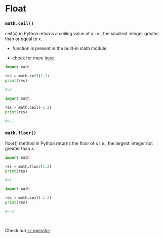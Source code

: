 
# Float

### `math.ceil()`

ceil(x) in Python returns a ceiling value of x i.e., the smallest integer greater than or equal to x.
- function is present in the built-in math module.

- check for more [here](#mathfloor)

```python
import math

res = math.ceil(1.2)
print(res)

#>2
```

```python
import math

res = math.ceil(-1.2)
print(res)

#>-1
```

### `math.floor()`

floor() method in Python returns the floor of x i.e., the largest integer not greater than x. 


```python
import math

res = math.floor(1.2)
print(res)

#>1
```

```python
import math

res = math.ceil(-1.2)
print(res)

#>-2
```
<br/>

Check out [`//` operator](00-operators.md#operator)
